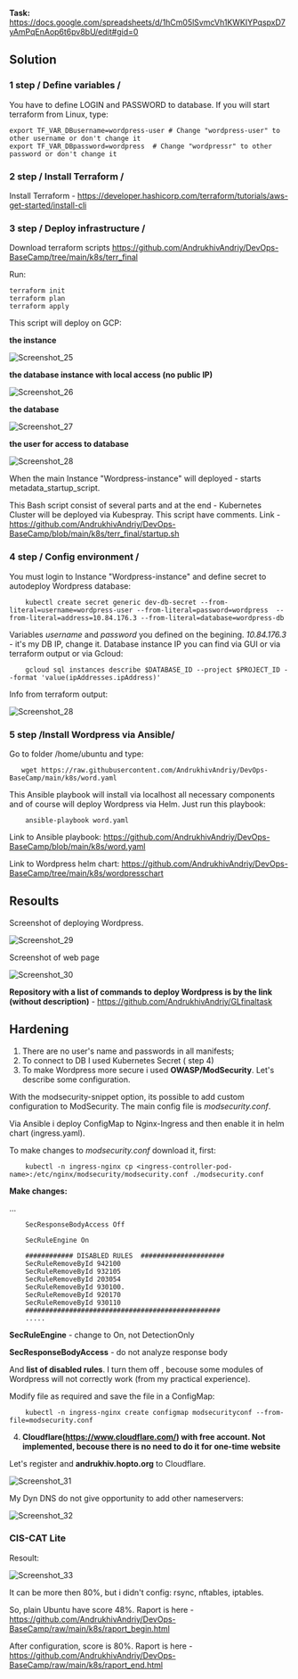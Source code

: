 **Task:** https://docs.google.com/spreadsheets/d/1hCm05lSvmcVh1KWKIYPqspxD7yAmPqEnAop6t6pv8bU/edit#gid=0

## Solution

### 1 step / Define variables /

You have to define LOGIN and PASSWORD to database. If you will start terraform from Linux, type:

    export TF_VAR_DBusername=wordpress-user # Change "wordpress-user" to other username or don't change it 
    export TF_VAR_DBpassword=wordpress  # Change "wordpressr" to other password or don't change it 
    
    
### 2 step / Install Terraform /

Install Terraform - https://developer.hashicorp.com/terraform/tutorials/aws-get-started/install-cli

### 3 step / Deploy infrastructure /

Download terraform scripts https://github.com/AndrukhivAndriy/DevOps-BaseCamp/tree/main/k8s/terr_final

Run:

    terraform init
    terraform plan
    terraform apply
    
This script will deploy on GCP: 

**the instance**

![Screenshot_25](https://user-images.githubusercontent.com/79985930/219436459-28cc7e47-8ae9-4d6b-b093-42d46f7d9578.png)

**the database instance with local access (no public IP)**

![Screenshot_26](https://user-images.githubusercontent.com/79985930/219436997-bbbf905d-91d8-4180-a7fc-31c6f6e8a692.png)

**the database**

![Screenshot_27](https://user-images.githubusercontent.com/79985930/219437397-f39a88f9-d041-4dbb-bc99-3dfa8f340bae.png)

**the user for access to database**

![Screenshot_28](https://user-images.githubusercontent.com/79985930/219437613-bb30ab3a-74e0-499e-a2a6-a704ed83308b.png)

When the main Instance "Wordpress-instance" will deployed - starts metadata_startup_script.

This Bash script consist of several parts and at the end - Kubernetes Cluster will be deployed via Kubespray. This script have comments. Link - https://github.com/AndrukhivAndriy/DevOps-BaseCamp/blob/main/k8s/terr_final/startup.sh

### 4 step / Config environment /

You must login to Instance "Wordpress-instance" and define secret to autodeploy Wordpress database:

        kubectl create secret generic dev-db-secret --from-literal=username=wordpress-user --from-literal=password=wordpress  --from-literal=address=10.84.176.3 --from-literal=database=wordpress-db
        
Variables *username* and *password* you defined on the begining. *10.84.176.3* - it's my DB IP, change it. Database instance IP you can find via GUI or via terraform output or via Gcloud:

        gcloud sql instances describe $DATABASE_ID --project $PROJECT_ID --format 'value(ipAddresses.ipAddress)'
        
Info from terraform output:

 ![Screenshot_28](https://user-images.githubusercontent.com/79985930/219589449-a2f8a166-d7b0-4c68-860d-be05cedb1d2d.png) 
 
 
### 5 step /Install Wordpress via Ansible/

Go to folder /home/ubuntu and type:

       wget https://raw.githubusercontent.com/AndrukhivAndriy/DevOps-BaseCamp/main/k8s/word.yaml

This Ansible playbook will install via localhost all necessary components and of course will deploy Wordpress via Helm. Just run this playbook:

        ansible-playbook word.yaml
        
Link to Ansible playbook: https://github.com/AndrukhivAndriy/DevOps-BaseCamp/blob/main/k8s/word.yaml

Link to Wordpress helm chart:  https://github.com/AndrukhivAndriy/DevOps-BaseCamp/tree/main/k8s/wordpresschart

## Resoults

Screenshot of deploying Wordpress. 

![Screenshot_29](https://user-images.githubusercontent.com/79985930/219874196-44f30617-5927-47a5-be00-24e3e644c8bc.png)

Screenshot of web page

![Screenshot_30](https://user-images.githubusercontent.com/79985930/219874353-8733fdb3-affd-45d9-9e28-a5bfad2c75f0.png)

**Repository with a list of commands to deploy Wordpress is by the link (without description)** - https://github.com/AndrukhivAndriy/GLfinaltask

## Hardening

1. There are no user's name and passwords in all manifests;
2. To connect to DB I used Kubernetes Secret ( step 4)
3. To make Wordpress more secure i used **OWASP/ModSecurity**. Let's describe some configuration.

With the modsecurity-snippet option, its possible to add custom configuration to ModSecurity. The main config file is *modsecurity.conf*. 

Via Ansible i deploy ConfigMap to Nginx-Ingress and then enable it in helm chart (ingress.yaml). 

To make changes to *modsecurity.conf* download it, first:

        kubectl -n ingress-nginx cp <ingress-controller-pod-name>:/etc/nginx/modsecurity/modsecurity.conf ./modsecurity.conf
        
**Make changes:**

...

        SecResponseBodyAccess Off

        SecRuleEngine On

        ############ DISABLED RULES  #####################
        SecRuleRemoveById 942100
        SecRuleRemoveById 932105
        SecRuleRemoveById 203054
        SecRuleRemoveById 930100.
        SecRuleRemoveById 920170
        SecRuleRemoveById 930110
        #################################################
        .....

**SecRuleEngine** - change to On, not DetectionOnly

**SecResponseBodyAccess** - do not analyze response body

And **list of disabled rules**. I turn them off , becouse some modules of Wordpress will not correctly work (from my practical experience). 

Modify file as required and save the file in a ConfigMap:

        kubectl -n ingress-nginx create configmap modsecurityconf --from-file=modsecurity.conf

4. **Cloudflare(https://www.cloudflare.com/) with free account. Not implemented, becouse there is no need to do it for one-time website**

Let's register and **andrukhiv.hopto.org** to Cloudflare.

![Screenshot_31](https://user-images.githubusercontent.com/79985930/219876254-7f748694-056d-44cf-8ebe-5ee494f0ad93.png)

My Dyn DNS do not give opportunity to add other nameservers:

![Screenshot_32](https://user-images.githubusercontent.com/79985930/219876724-66b642bf-cb84-49f6-89ba-98a8bfdc4061.png)

### CIS-CAT Lite

Resoult:

![Screenshot_33](https://user-images.githubusercontent.com/79985930/219966919-eb3fcf70-f909-47ef-8c74-4dcb44c12f2a.png)

It can be more then 80%, but i didn't config: rsync, nftables, iptables. 


So, plain Ubuntu have score 48%. Raport is here - https://github.com/AndrukhivAndriy/DevOps-BaseCamp/raw/main/k8s/raport_begin.html

After configuration, score is 80%. Raport is here - https://github.com/AndrukhivAndriy/DevOps-BaseCamp/raw/main/k8s/raport_end.html
 
